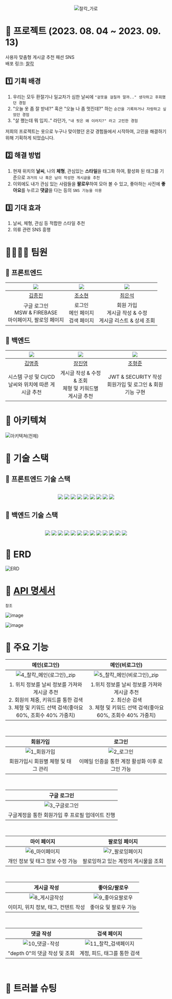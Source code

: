 <div align="center">

  ![찰칵_가로](https://github.com/ZB-ChalKak/chalKak-back/assets/96164211/7028c687-d32f-4d47-9b2c-16f0f4cdd46f)

</div>

# 📸 프로젝트 (2023. 08. 04 ~ 2023. 09. 13)

사용자 맞춤형 게시글 추천 패션 SNS
<br/>
배포 링크: [찰칵](https://chal-kak.vercel.app/main)

## 1️⃣ 기획 배경 

1. 우리는 모두 환절기나 일교차가 심한 날씨에 `"겉옷을 걸칠까 말까.." 생각하고 후회했던 경험`</br>
2. "오늘 옷 좀 잘 받네?" 혹은 "오늘 나 좀 멋진데?" 하는 `순간을 기록하거나 자랑하고 싶었던 경험`</br>
3. "살 쪘는데 뭐 입지.." 라던가, `"내 핏은 왜 이러지?" 라고 고민한 경험`</br>

저희의 프로젝트는 옷으로 누구나 맞이했던 온갖 경험들에서 시작하여, 고민을 해결하기 위해 기획하게 되었습니다.</br>

## 2️⃣ 해결 방법

1. 현재 위치의 **날씨**, 나의 **체형**, 관심있는 **스타일**을 태그화 하여, 활성화 된 태그를 기준으로 `과거의 나 혹은 남이 작성한 게시글을 추천`
2. 이외에도 내가 관심 있는 사람들을 **팔로우**하여 모아 볼 수 있고, 좋아하는 사진에 **좋아요**를 누르고 **댓글**을 다는 등의 `SNS 기능을 이용`

## 3️⃣ 기대 효과

1. 날씨, 체형, 관심 등 적합한 스타일 추천
2. 의류 관련 SNS 흥행

# 👨‍👨‍👧‍👦 팀원

## 📑 프론트엔드

|![](https://avatars.githubusercontent.com/u/91720916?v=4)|![](https://avatars.githubusercontent.com/u/127920561?v=4)|![](https://avatars.githubusercontent.com/u/81418954?v=4)|
|:---:|:---:|:---:|
|[김종진](https://github.com/khakisage)|[조소현](https://github.com/cho-sohyun)|[최은석](https://github.com/xnelb013)|
|구글 로그인</br>MSW & FIREBASE</br>마이페이지, 팔로잉 페이지|로그인</br>메인 페이지</br>검색 페이지|회원 가입</br>게시글 작성 & 수정</br>게시글 리스트 & 상세 조회|


## 📑 백엔드

|![](https://avatars.githubusercontent.com/u/122536664?v=4)|![](https://avatars.githubusercontent.com/u/96164211?v=4)|![](https://avatars.githubusercontent.com/u/56953934?v=4)|
|:---:|:---:|:---:|
|[김명종](https://github.com/myu7769)|[장진영](https://github.com/jinyngg)|[조형준](https://github.com/JoHyungJun)|
|시스템 구성 및 CI/CD</br>날씨와 위치에 따른 게시글 추천|게시글 작성 & 수정 & 조회</br>체형 및 키워드별 게시글 추천|JWT & SECURITY 작성</br>회원가입 및 로그인 & 회원 기능 구현|

# 📄 아키텍쳐

![아키텍쳐(전체)](https://github.com/ZB-ChalKak/chalKak-back/assets/96164211/c26f3f7f-5483-46a8-b1a1-5b6086a2de62)

# 📄 기술 스택

## 📑 프론트엔드 기술 스택

<div align="center">

  <br />
  <img src="https://img.shields.io/badge/next.js-000000?style=for-the-badge&logo=nextdotjs&logoColor=white">
  <img src="https://img.shields.io/badge/react-61DAFB?style=for-the-badge&logo=react&logoColor=white">
  <img src="https://img.shields.io/badge/reactquery-ff4154?style=for-the-badge&logo=reactquery&logoColor=white">
  <img src="https://img.shields.io/badge/recoil-3578E5?style=for-the-badge&logo=recoil&logoColor=white">
  <img src="https://img.shields.io/badge/daisyui-5A0EF8?style=for-the-badge&logo=daisyui&logoColor=white">
  <img src="https://img.shields.io/badge/tailwindcss-06b6d4?style=for-the-badge&logo=tailwindcss&logoColor=white">
  <img src="https://img.shields.io/badge/styledcomponents-db7093?style=for-the-badge&logo=styledcomponents&logoColor=white">
  <img src="https://img.shields.io/badge/axios-5A29E4?style=for-the-badge&logo=axios&logoColor=white">
  <img src="https://img.shields.io/badge/vercel-000000?style=for-the-badge&logo=vercel&logoColor=white">
  
</div>

## 📑 백엔드 기술 스택

<div align="center">

  <br />
  <img src="https://img.shields.io/badge/spring-6DB33F?style=for-the-badge&logo=spring&logoColor=white">
  <img src="https://img.shields.io/badge/spring security-6DB33F?style=for-the-badge&logo=spring security&logoColor=white">
  <img src="https://img.shields.io/badge/junit5-25A162?style=for-the-badge&logo=junit5&logoColor=white">
  <img src="https://img.shields.io/badge/redis-DC382D?style=for-the-badge&logo=redis&logoColor=white">
  <img src="https://img.shields.io/badge/gradle-02303A?style=for-the-badge&logo=gradle&logoColor=white">
  <img src="https://img.shields.io/badge/ec2-FF9900?style=for-the-badge&logo=amazonec2&logoColor=white">
  <img src="https://img.shields.io/badge/amazonrds-527fff?style=for-the-badge&logo=amazonrds&logoColor=white">
  <img src="https://img.shields.io/badge/amazons3-569a31?style=for-the-badge&logo=amazons3&logoColor=white">
  <img src="https://img.shields.io/badge/docker-2496ed?style=for-the-badge&logo=docker&logoColor=white">
  <img src="https://img.shields.io/badge/github-181717?style=for-the-badge&logo=github&logoColor=white">
  <img src="https://img.shields.io/badge/jenkins-d24939?style=for-the-badge&logo=jenkins&logoColor=white">
  <img src="https://img.shields.io/badge/postman-FF6C37?style=for-the-badge&logo=postman&logoColor=white">
  <img src="https://img.shields.io/badge/swagger-85EA2D?style=for-the-badge&logo=swagger&logoColor=white">

</div>

# 📄 ERD

![ERD](https://github.com/ZB-ChalKak/chalKak-back/assets/96164211/7be68179-f1c2-44d3-a302-2cd678273f27)

# 📄 [API 명세서](https://www.notion.so/API-6313b986df324028b451dc107a9d0a2c)

`참조`

![image](https://github.com/ZB-ChalKak/chalKak-back/assets/96164211/33b66217-8aa1-4371-bae0-3aae9ba2248f)

![image](https://github.com/ZB-ChalKak/chalKak-back/assets/96164211/8d0358ca-adcd-420f-99bf-9dad882b65ec)

# 📄 주요 기능 

|메인(로그인)|메인(비로그인)|
|:---:|:---:|
|![4_찰칵_메인(로그인)_zip](https://github.com/ZB-ChalKak/chalKak-back/assets/96164211/1e3298ee-14ef-43df-bf95-0fc09d16bb85)|![5_찰칵_메인(비로그인)_zip](https://github.com/ZB-ChalKak/chalKak-back/assets/96164211/33410204-8dff-45e3-bca0-1370b243de03)|
|1. 위치 정보를 날씨 정보를 가져와 게시글 추천</br>2. 회원의 체중, 키워드를 통한 검색</br>3. 체형 및 키워드 선택 검색(좋아요 60%, 조회수 40% 가중치)|1.위치 정보를 날씨 정보를 가져와 게시글 추천</br>2. 최신순 검색</br>3. 체형 및 키워드 선택 검색(좋아요 60%, 조회수 40% 가중치)|

</br>

|회원가입|로그인|
|:---:|:---:|
|![1_회원가입](https://github.com/ZB-ChalKak/chalKak-back/assets/96164211/e8c0f5f2-e035-44ef-b5c0-26edfd730137)|![2_로그인](https://github.com/ZB-ChalKak/chalKak-back/assets/96164211/68f94ecc-1f6b-4fc4-a1ae-2aafed6cec39)|
|회원가입시 회원별 체형 및 태그 관리|이메일 인증을 통한 계정 활성화 이후 로그인 가능|

</br>

|구글 로그인|
|:---:|
|![3_구글로그인](https://github.com/ZB-ChalKak/chalKak-back/assets/96164211/28990e3e-228d-45c8-b8c0-090ff0957ba4)|
|구글계정을 통한 회원가입 후 프로필 업데이트 진행|

</br>

|마이 페이지|팔로잉 페이지|
|:---:|:---:|
|![6_마이페이지](https://github.com/ZB-ChalKak/chalKak-back/assets/96164211/e774b26b-298e-4ac5-a2ef-1e5ea354535d)|![7_팔로잉페이지](https://github.com/ZB-ChalKak/chalKak-back/assets/96164211/4c710664-0976-48d7-8f12-16162c0dd4dc)|
|개인 정보 및 태그 정보 수정 가능|팔로잉하고 있는 계정의 게시물을 조회|

</br>

|게시글 작성|좋아요/팔로우|
|:---:|:---:|
|![8_게시글작성](https://github.com/ZB-ChalKak/chalKak-back/assets/96164211/637e091d-08b0-44d4-9f62-86901a425434)|![9_좋아요팔로우](https://github.com/ZB-ChalKak/chalKak-back/assets/96164211/4f2a51bd-c475-4b44-9ea5-be7059cf1d67)|
|이미지, 위치 정보, 태그, 컨텐트 작성|좋아요 및 팔로우 가능|

</br>
  
|댓글 작성|검색 페이지|
|:---:|:---:|
|![10_댓글-작성](https://github.com/ZB-ChalKak/chalKak-back/assets/96164211/16cafde4-6a39-46c8-a3ad-5b0222ca666c)|![11_찰칵_검색페이지](https://github.com/ZB-ChalKak/chalKak-back/assets/96164211/fb92f592-3f86-4ea9-ba9b-4cedf44eae49)|
|"depth 0"의 댓글 작성 및 조회|계정, 피드, 태그를 통한 검색|
  
</br>

# 🚨 트러블 슈팅

<!-- 추가작성 -->

